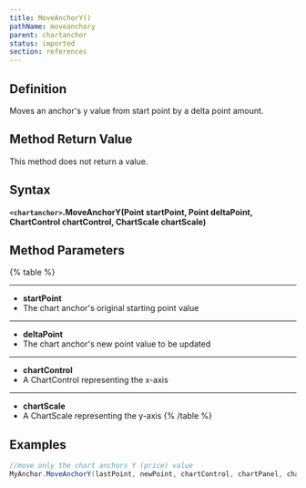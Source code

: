 ```yaml
---
title: MoveAnchorY()
pathName: moveanchory
parent: chartanchor
status: imported
section: references
---
```


## Definition

Moves an anchor's y value from start point by a delta point amount.

## Method Return Value

This method does not return a value.

## Syntax

**`<chartanchor>`.MoveAnchorY(Point startPoint, Point deltaPoint, ChartControl chartControl, ChartScale chartScale)**

## Method Parameters

{% table %}

---

* **startPoint**
* The chart anchor's original starting point value

---

* **deltaPoint**
* The chart anchor's new point value to be updated

---

* **chartControl**
* A ChartControl representing the x-axis

---

* **chartScale**
* A ChartScale representing the y-axis
{% /table %}

## Examples

```csharp
//move only the chart anchors Y (price) value
MyAnchor.MoveAnchorY(lastPoint, newPoint, chartControl, chartPanel, chartScale);
```
